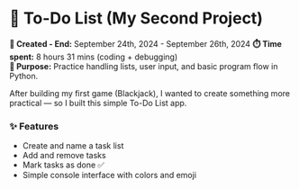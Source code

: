 # 📝 To-Do List (My Second Project)

**📆 Created - End:** September 24th, 2024 - September 26th, 2024
**⏱️ Time spent:** 8 hours 31 mins (coding + debugging)  
**🧠 Purpose:** Practice handling lists, user input, and basic program flow in Python.  

After building my first game (Blackjack), I wanted to create something more practical —  so I built this simple To-Do List app.

### ✨ Features
- Create and name a task list
- Add and remove tasks
- Mark tasks as done ✅
- Simple console interface with colors and emoji



